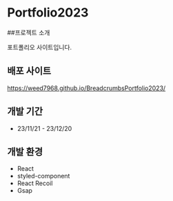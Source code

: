 # Portfolio2023

##프로젝트 소개

포트폴리오 사이트입니다.

## 배포 사이트
https://weed7968.github.io/BreadcrumbsPortfolio2023/

## 개발 기간

- 23/11/21 - 23/12/20

## 개발 환경

- React
- styled-component
- React Recoil
- Gsap
